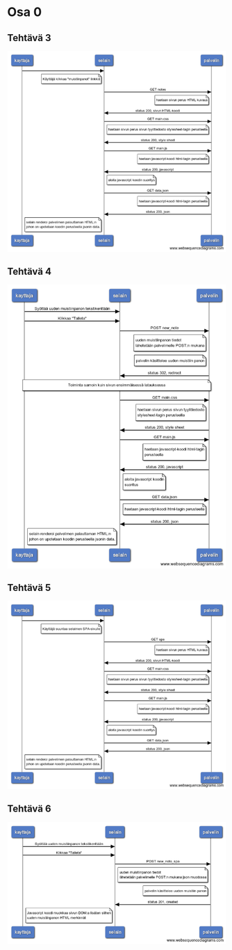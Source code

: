 # Osa 0

## Tehtävä 3

![Kaavio 0.3](teht0.3.png)

## Tehtävä 4

![Kaavio 0.4](teht0.4.png)

## Tehtävä 5

![Kaavio 0.5](teht0.5.png)

## Tehtävä 6

![Kaavio 0.6](teht0.6.png)

